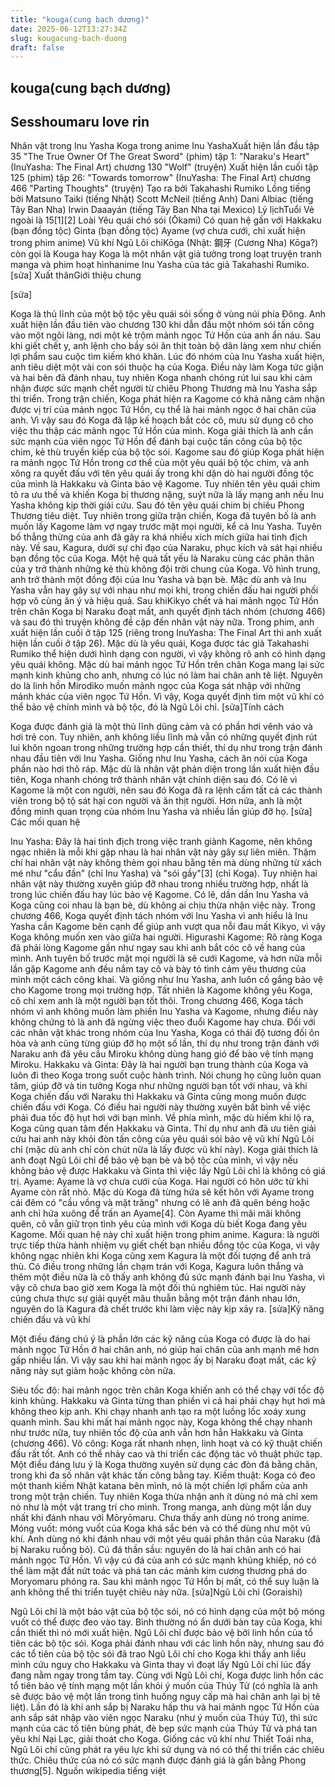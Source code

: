 ```yaml
---
title: "kouga(cung bạch dương)"
date: 2025-06-12T13:27:34Z
slug: kougacung-bach-duong
draft: false
---
```


## kouga(cung bạch dương)

## Sesshoumaru love rin

Nhân vật trong Inu Yasha​
Koga trong anime Inu Yasha​Xuất hiện lần đầu tập 35 "The True Owner Of The Great Sword" (phim)
tập 1: "Naraku's Heart" (InuYasha: The Final Art)
chương 130 "Wolf" (truyện)
Xuất hiện lần cuối tập 125 (phim)
tập 26: "Towards tomorrow" (InuYasha: The Final Art)
chương 466 "Parting Thoughts" (truyện)
Tạo ra bởi Takahashi Rumiko
Lồng tiếng bởi Matsuno Taiki (tiếng Nhật)
Scott McNeil (tiếng Anh)
Dani Albiac (tiếng Tây Ban Nha)
Irwin Daaayán (tiếng Tây Ban Nha tại Mexico)
Lý lịch​Tuổi Vẻ ngoài là 15[1][2]
Loài Yêu quái chó sói (Ōkami)
Có quan hệ gần với Hakkaku (bạn đồng tộc)
Ginta (bạn đồng tộc)
Ayame (vợ chưa cưới, chỉ xuất hiện trong phim anime)
Vũ khí Ngũ Lôi chỉ​​Kōga (Nhật: 鋼牙 (Cương Nha) Kōga?) còn gọi là Kouga hay Koga là một nhân vật giả tưởng trong loạt truyện tranh manga và phim hoạt hìnhanime Inu Yasha của tác giả Takahashi Rumiko.
[sửa]​
Xuất thânGiới thiệu chung

[sửa]​

Koga là thủ lĩnh của một bộ tộc yêu quái sói sống ở vùng núi phía Đông. Anh xuất hiện lần đầu tiên vào chương 130 khi dẫn đầu một nhóm sói tấn công vào một ngôi làng, nơi một kẻ trộm mảnh ngọc Tứ Hồn của anh ẩn náu. Sau khi giết chết y, anh lệnh cho bầy sói ăn thịt toàn bộ dân làng xem như chiến lợi phẩm sau cuộc tìm kiếm khó khăn. Lúc đó nhóm của Inu Yasha xuất hiện, anh tiêu diệt một vài con sói thuộc hạ của Koga. Điều này làm Koga tức giận và hai bên đã đánh nhau, tuy nhiên Koga nhanh chóng rút lui sau khi cảm nhận được sức mạnh chết người từ chiêu Phong Thương mà Inu Yasha sắp thi triển.
Trong trận chiến, Koga phát hiện ra Kagome có khả năng cảm nhận được vị trí của mảnh ngọc Tứ Hồn, cụ thể là hai mảnh ngọc ở hai chân của anh. Vì vậy sau đó Koga đã lập kế hoạch bắt cóc cô, mưu sử dụng cô cho việc thu thập các mảnh ngọc Tứ Hồn của mình. Koga giải thích là anh cần sức mạnh của viên ngọc Tứ Hồn để đánh bại cuộc tấn công của bộ tộc chim, kẻ thù truyền kiếp của bộ tộc sói. Kagome sau đó giúp Koga phát hiện ra mảnh ngọc Tứ Hồn trong cơ thể của một yêu quái bộ tộc chim, và anh xông ra quyết đấu với tên yêu quái ấy trong khi dặn dò hai người đồng tộc của mình là Hakkaku và Ginta bảo vệ Kagome. Tuy nhiên tên yêu quái chim tỏ ra ưu thế và khiến Koga bị thương nặng, suýt nữa là lấy mạng anh nếu Inu Yasha không kịp thời giải cứu. Sau đó tên yêu quái chim bị chiêu Phong Thương tiêu diệt.
Tuy nhiên trong giữa trận chiến, Koga đã tuyên bố là anh muốn lấy Kagome làm vợ ngay trước mặt mọi người, kể cả Inu Yasha. Tuyên bố thẳng thừng của anh đã gây ra khá nhiều xích mích giữa hai tình địch này.
Về sau, Kagura, dưới sự chỉ đạo của Naraku, phục kích và sát hại nhiều bạn đồng tộc của Koga. Một hệ quả tất yếu là Naraku cùng các phân thân của y trở thành những kẻ thù không đội trời chung của Koga. Vô hình trung, anh trở thành một đồng đội của Inu Yasha và bạn bè. Mặc dù anh và Inu Yasha vẫn hay gây sự với nhau như mọi khi, trong chiến đấu hai người phối hợp vô cùng ăn ý và hiệu quả. Sau khiKikyo chết và hai mảnh ngọc Tứ Hồn trên chân Koga bị Naraku đoạt mất, anh quyết định tách nhóm (chương 466) và sau đó thì truyện không đề cập đến nhân vật này nữa. Trong phim, anh xuất hiện lần cuối ở tập 125 (riêng trong InuYasha: The Final Art thì anh xuất hiện lần cuối ở tập 26).
Mặc dù là yêu quái, Koga được tác giả Takahashi Rumiko thể hiện dưới hình dạng con người, vì vậy không rõ anh có hình dạng yêu quái không.
Mặc dù hai mảnh ngọc Tứ Hồn trên chân Koga mang lại sức mạnh kinh khủng cho anh, nhưng có lúc nó làm hai chân anh tê liệt. Nguyên do là linh hồn Mirodiko muốn mảnh ngọc của Koga sát nhập với những mảnh khác của viên ngọc Tứ Hồn. Vì vậy, Koga quyết định tìm một vũ khí có thể bảo vệ chính mình và bộ tộc, đó là Ngũ Lôi chỉ.
[sửa]​Tính cách

Koga được đánh giá là một thủ lĩnh dũng cảm và có phần hơi vênh váo và hơi trẻ con. Tuy nhiên, anh không liều lĩnh mà vẫn có những quyết định rút lui khôn ngoan trong những trường hợp cần thiết, thí dụ như trong trận đánh nhau đầu tiên với Inu Yasha. Giống như Inu Yasha, cách ăn nói của Koga phần nào hơi thô ráp.
Mặc dù là nhân vật phản diện trong lần xuất hiện đầu tiên, Koga nhanh chóng trở thành nhân vật chính diện sau đó. Có lẽ vì Kagome là một con người, nên sau đó Koga đã ra lệnh cấm tất cả các thành viên trong bộ tộ sát hại con người và ăn thịt người. Hơn nữa, anh là một đồng minh quan trọng của nhóm Inu Yasha và nhiều lần giúp đỡ họ.
[sửa]​Các mối quan hệ


Inu Yasha: Đây là hai tình địch trong việc tranh giành Kagome, nên không ngạc nhiên là mỗi khi gặp nhau là hai nhân vật này gây sự liên miên. Thậm chí hai nhân vật này không thèm gọi nhau bằng tên mà dùng những từ xách mé như "cẩu đần" (chỉ Inu Yasha) và "sói gầy"[3] (chỉ Koga). Tuy nhiên hai nhân vật này thường xuyên giúp đỡ nhau trong nhiều trường hợp, nhất là trong lúc chiến đấu hay lúc bảo vệ Kagome. Có lẽ, dần dần Inu Yasha và Koga cũng coi nhau là bạn bè, dù không ai chịu thừa nhận việc này. Trong chương 466, Koga quyết định tách nhóm với Inu Yasha vì anh hiểu là Inu Yasha cần Kagome bên cạnh để giúp anh vượt qua nỗi đau mất Kikyo, vì vậy Koga không muốn xen vào giữa hai người.
Higurashi Kagome: Rõ ràng Koga đã phải lòng Kagome gần như ngay sau khi anh bắt cóc cô về hang của mình. Anh tuyên bố trước mặt mọi người là sẽ cưới Kagome, và hơn nữa mỗi lần gặp Kagome anh đều nắm tay cô và bày tỏ tình cảm yêu thương của mình một cách công khai. Và giống như Inu Yasha, anh luôn cố gắng bảo vệ cho Kagome trong mọi trường hợp. Tất nhiên là Kagome không yêu Koga, cô chỉ xem anh là một người bạn tốt thôi. Trong chương 466, Koga tách nhóm vì anh không muốn làm phiền Inu Yasha và Kagome, nhưng điều này không chứng tỏ là anh đã ngừng việc theo đuổi Kagome hay chưa.
Đối với các nhân vật khác trong nhóm của Inu Yasha, Koga có thái độ tương đối ôn hòa và anh cũng từng giúp đỡ họ một số lần, thí dụ như trong trận đánh với Naraku anh đã yêu cầu Miroku không dùng hang gió để bào vệ tính mạng Miroku.
Hakkaku và Ginta: Đây là hai người bạn trung thành của Koga và luôn đi theo Koga trong suốt cuộc hành trình. Nói chung họ cũng luôn quan tâm, giúp đỡ và tin tưởng Koga như những người bạn tốt với nhau, và khi Koga chiến đấu với Naraku thì Hakkaku và Ginta cũng mong muốn được chiến đấu với Koga. Có điều hai người này thường xuyên bất bình về việc phải đua tốc độ hụt hơi với bạn mình. Về phía mình, mặc dù hiếm khi lộ ra, Koga cũng quan tâm đến Hakkaku và Ginta. Thí dụ như anh đã ưu tiên giải cứu hai anh này khỏi đòn tấn công của yêu quái sói bảo vệ vũ khí Ngũ Lôi chỉ (mặc dù anh chỉ còn chút nữa là lấy được vũ khí này). Koga giải thích là anh đoạt Ngũ Lôi chỉ để bảo vệ bạn bè và bộ tộc của mình, vì vậy nếu không bảo vệ được Hakkaku và Ginta thì việc lấy Ngũ Lôi chỉ là không có giá trị.
Ayame: Ayame là vợ chưa cưới của Koga. Hai người có hôn ước từ khi Ayame còn rất nhỏ. Mặc dù Koga đã từng hứa sẽ kết hôn với Ayame trong cái đêm có "cầu vồng và mặt trăng" nhưng có lẽ anh đã quên béng hoặc anh chỉ hứa xuông để trấn an Ayame[4]. Còn Ayame thì mãi mãi không quên, cô vẫn giữ trọn tình yêu của mình với Koga dù biết Koga đang yêu Kagome. Mối quan hệ này chỉ xuất hiện trong phim anime.
Kagura: là người trực tiếp thừa hành nhiệm vụ giết chết bạn nhiều đồng tộc của Koga, vì vậy không ngạc nhiên khi Koga cũng xem Kagura là một đối tượng để anh trả thù. Có điều trong những lần chạm trán với Koga, Kagura luôn thắng và thêm một điều nữa là cô thấy anh không đủ sức mạnh đánh bại Inu Yasha, vì vậy cô chưa bao giờ xem Koga là một đối thủ nghiêm túc. Hai người này cũng chưa thực sự giải quyết mâu thuẫn bằng một trận đánh nhau lớn, nguyên do là Kagura đã chết trước khi làm việc này kịp xảy ra.
[sửa]​Kỹ năng chiến đấu và vũ khí

Một điều đáng chú ý là phần lớn các kỹ năng của Koga có được là do hai mảnh ngọc Tứ Hồn ở hai chân anh, nó giúp hai chân của anh mạnh mẽ hơn gấp nhiều lần. Vì vậy sau khi hai mảnh ngọc ấy bị Naraku đoạt mất, các kỹ năng này sụt giảm hoặc không còn nữa.

Siêu tốc độ: hai mảnh ngọc trên chân Koga khiến anh có thể chạy với tốc độ kinh khủng. Hakkaku và Ginta từng than phiền vì cả hai phải chạy hụt hơi mà không theo kịp anh. Khi chạy nhanh anh tạo ra một luồng lốc xoáy xung quanh mình. Sau khi mất hai mảnh ngọc này, Koga không thể chạy nhanh như trước nữa, tuy nhiên tốc độ của anh vẫn hơn hẳn Hakkaku và Ginta (chương 466).
Võ công: Koga rất nhanh nhẹn, linh hoạt và có kỹ thuật chiến đấu rất tốt. Anh có thể nhảy cao và thi triển các động tác võ thuật phức tạp. Một điều đáng lưu ý là Koga thường xuyên sử dụng các đòn đá bằng chân, trong khi đa số nhân vật khác tấn công bằng tay.
Kiếm thuật: Koga có đeo một thanh kiếm Nhật katana bên mình, nó là một chiến lợi phẩm của anh trong một trận chiến. Tuy nhiên Koga thừa nhận anh ít dùng nó mà chỉ xem nó như là một vật trang trí cho mình. Trong manga, anh dùng một lần duy nhất khi đánh nhau với Mōryōmaru. Chưa thấy anh dùng nó trong anime.
Móng vuốt: móng vuốt của Koga khá sắc bén và có thể dùng như một vũ khí. Anh dùng nó khi đánh nhau với một yêu quái phân thân của Naraku (đã bị Naraku ruồng bỏ).
Cú đá thần sầu: nguyên do là hai chân anh có hai mảnh ngọc Tứ Hồn. Vì vậy cú đá của anh có sức mạnh khủng khiếp, nó có thể làm mặt đất nứt toác và phá tan các mảnh kim cương thương phá do Moryomaru phóng ra. Sau khi mảnh ngọc Tứ Hồn bị mất, có thể suy luận là anh không thể thi triển tuyệt chiêu này nữa.
[sửa]​Ngũ Lôi chỉ (Goraishi)

Ngũ Lôi chỉ là một bảo vật của bộ tộc sói, nó có hình dạng của một bộ móng vuốt có thể được đeo vào tay. Bình thường nó ẩn dưới bàn tay của Koga, khi cần thiết thì nó mới xuất hiện. Ngũ Lôi chỉ được bảo vệ bởi linh hồn của tổ tiên các bộ tộc sói. Koga phải đánh nhau với các linh hồn này, nhưng sau đó các tổ tiên của bộ tộc sói đã trao Ngũ Lôi chỉ cho Koga khi thấy anh liều mình cứu nguy cho Hakkaku và Ginta thay vì đoạt lấy Ngũ Lôi chỉ lúc đấy đang nằm ngay trong tầm tay. Cùng với Ngũ Lôi chỉ, Koga được linh hồn các tổ tiên bảo vệ tính mạng một lần khỏi ý muốn của Thúy Tử (có nghĩa là anh sẽ được bảo vệ một lần trong tình huống nguy cấp mà hai chân anh lại bị tê liệt). Lần đó là khi anh sắp bị Naraku hấp thu và hai mảnh ngọc Tứ Hồn của anh sắp sát nhập vào viên ngọc Naraku (như ý muốn của Thúy Tử), thì sức mạnh của các tố tiên bùng phát, đè bẹp sức mạnh của Thúy Tử và phá tan yêu khí Nại Lạc, giải thoát cho Koga.
Giống các vũ khí như Thiết Toái nha, Ngũ Lôi chỉ cũng phát ra yêu lực khi sử dụng và nó có thể thi triển các chiêu thức. Chiêu thức của nó có sức mạnh được đánh giá là gần bằng Phong thương[5].
Nguồn wikipedia tiếng việt